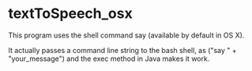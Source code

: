 # textToSpeech_osx

This program uses the shell command say (available by default in OS X).


It actually passes a command line string to the bash shell, as ("say " + "your_message")
and the exec method in Java makes it work.
